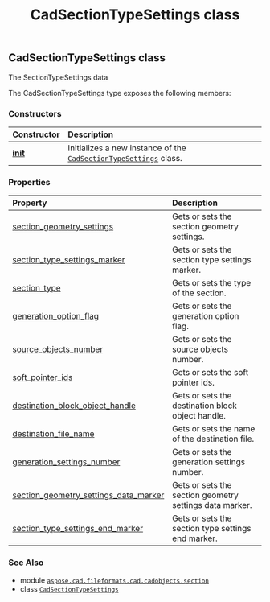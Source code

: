 ﻿---
title: CadSectionTypeSettings class
second_title: Aspose.CAD for Python via .NET API References
description: 
type: docs
weight: 40
url: /python-net/aspose.cad.fileformats.cad.cadobjects.section/cadsectiontypesettings/
is_root: false
---

## CadSectionTypeSettings class

The SectionTypeSettings data



The CadSectionTypeSettings type exposes the following members:

### Constructors
| Constructor | Description |
| :- | :- |
| [__init__](/cad/python-net/aspose.cad.fileformats.cad.cadobjects.section/cadsectiontypesettings/__init__/#) | Initializes a new instance of the [`CadSectionTypeSettings`](/cad/python-net/aspose.cad.fileformats.cad.cadobjects.section/cadsectiontypesettings) class. |


### Properties
| Property | Description |
| :- | :- |
| [section_geometry_settings](/cad/python-net/aspose.cad.fileformats.cad.cadobjects.section/cadsectiontypesettings/section_geometry_settings) | Gets or sets the section geometry settings. |
| [section_type_settings_marker](/cad/python-net/aspose.cad.fileformats.cad.cadobjects.section/cadsectiontypesettings/section_type_settings_marker) | Gets or sets the section type settings marker. |
| [section_type](/cad/python-net/aspose.cad.fileformats.cad.cadobjects.section/cadsectiontypesettings/section_type) | Gets or sets the type of the section. |
| [generation_option_flag](/cad/python-net/aspose.cad.fileformats.cad.cadobjects.section/cadsectiontypesettings/generation_option_flag) | Gets or sets the generation option flag. |
| [source_objects_number](/cad/python-net/aspose.cad.fileformats.cad.cadobjects.section/cadsectiontypesettings/source_objects_number) | Gets or sets the source objects number. |
| [soft_pointer_ids](/cad/python-net/aspose.cad.fileformats.cad.cadobjects.section/cadsectiontypesettings/soft_pointer_ids) | Gets or sets the soft pointer ids. |
| [destination_block_object_handle](/cad/python-net/aspose.cad.fileformats.cad.cadobjects.section/cadsectiontypesettings/destination_block_object_handle) | Gets or sets the destination block object handle. |
| [destination_file_name](/cad/python-net/aspose.cad.fileformats.cad.cadobjects.section/cadsectiontypesettings/destination_file_name) | Gets or sets the name of the destination file. |
| [generation_settings_number](/cad/python-net/aspose.cad.fileformats.cad.cadobjects.section/cadsectiontypesettings/generation_settings_number) | Gets or sets the generation settings number. |
| [section_geometry_settings_data_marker](/cad/python-net/aspose.cad.fileformats.cad.cadobjects.section/cadsectiontypesettings/section_geometry_settings_data_marker) | Gets or sets the section geometry settings data marker. |
| [section_type_settings_end_marker](/cad/python-net/aspose.cad.fileformats.cad.cadobjects.section/cadsectiontypesettings/section_type_settings_end_marker) | Gets or sets the section type settings end marker. |



### See Also
* module [`aspose.cad.fileformats.cad.cadobjects.section`](..)
* class [`CadSectionTypeSettings`](/cad/python-net/aspose.cad.fileformats.cad.cadobjects.section/cadsectiontypesettings)
